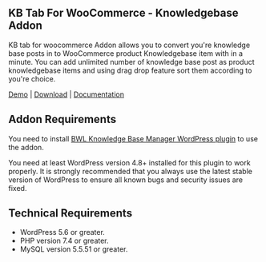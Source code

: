 ## KB Tab For WooCommerce - Knowledgebase Addon

KB tab for woocommerce Addon allows you to convert you're knowledge base posts in to WooCommerce product Knowledgebase item with in a minute. You can add unlimited number of knowledge base post as product knowledgebase items and using drag drop feature sort them according to you're choice.

[Demo](https://projects.bluewindlab.net/wpplugin/bkbm/) | [Download](https://bluewindlab.net/portfolio/kb-tab-for-woocommerce-bwl-knowledge-base-manager-addon/) | [Documentation](https://xenioushk.github.io/docs-plugins-addon/bkbm-addon/ktwfc/index.html)

## Addon Requirements

You need to install [BWL Knowledge Base Manager WordPress plugin](https://1.envato.market/bkbm-wp) to use the addon.

You need at least WordPress version 4.8+ installed for this plugin to work properly. It is strongly recommended that you always use the latest stable version of WordPress to ensure all known bugs and security issues are fixed.

## Technical Requirements

- WordPress 5.6 or greater.
- PHP version 7.4 or greater.
- MySQL version 5.5.51 or greater.
